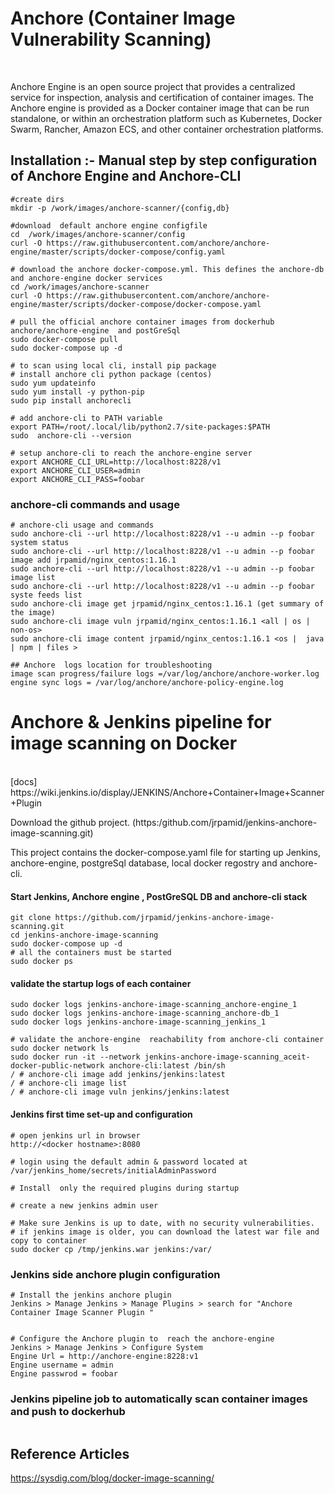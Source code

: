# Anchore (Container Image Vulnerability Scanning)
<br>


Anchore Engine is an open source project that provides a centralized service for inspection, analysis and certification of container images. The Anchore engine is provided as a Docker container image that can be run standalone, or within an orchestration platform such as Kubernetes, Docker Swarm, Rancher, Amazon ECS, and other container orchestration platforms.


## Installation :- Manual step by step configuration of Anchore Engine  and Anchore-CLI

```
#create dirs
mkdir -p /work/images/anchore-scanner/{config,db}
```

```
#download  default anchore engine configfile
cd  /work/images/anchore-scanner/config
curl -O https://raw.githubusercontent.com/anchore/anchore-engine/master/scripts/docker-compose/config.yaml
```

```
# download the anchore docker-compose.yml. This defines the anchore-db and anchore-engine docker services
cd /work/images/anchore-scanner
curl -O https://raw.githubusercontent.com/anchore/anchore-engine/master/scripts/docker-compose/docker-compose.yaml
```

```
# pull the official anchore container images from dockerhub anchore/anchore-engine  and postGreSql 
sudo docker-compose pull
sudo docker-compose up -d
```

```
# to scan using local cli, install pip package 
# install anchore cli python package (centos)
sudo yum updateinfo
sudo yum install -y python-pip
sudo pip install anchorecli

# add anchore-cli to PATH variable
export PATH=/root/.local/lib/python2.7/site-packages:$PATH
sudo  anchore-cli --version

# setup anchore-cli to reach the anchore-engine server
export ANCHORE_CLI_URL=http://localhost:8228/v1
export ANCHORE_CLI_USER=admin
export ANCHORE_CLI_PASS=foobar
```

### anchore-cli  commands and usage
```
# anchore-cli usage and commands
sudo anchore-cli --url http://localhost:8228/v1 --u admin --p foobar system status
sudo anchore-cli --url http://localhost:8228/v1 --u admin --p foobar image add jrpamid/nginx_centos:1.16.1
sudo anchore-cli --url http://localhost:8228/v1 --u admin --p foobar image list
sudo anchore-cli --url http://localhost:8228/v1 --u admin --p foobar syste feeds list
sudo anchore-cli image get jrpamid/nginx_centos:1.16.1 (get summary of the image)
sudo anchore-cli image vuln jrpamid/nginx_centos:1.16.1 <all | os | non-os>
sudo anchore-cli image content jrpamid/nginx_centos:1.16.1 <os |  java | npm | files >

## Anchore  logs location for troubleshooting
image scan progress/failure logs =/var/log/anchore/anchore-worker.log
engine sync logs = /var/log/anchore/anchore-policy-engine.log

```

# Anchore & Jenkins pipeline for  image scanning on Docker
<br>
[docs] https://wiki.jenkins.io/display/JENKINS/Anchore+Container+Image+Scanner+Plugin

Download the github project. (https:/github.com/jrpamid/jenkins-anchore-image-scanning.git) 

This project contains the docker-compose.yaml file for starting up Jenkins, anchore-engine, postgreSql database, local docker  regostry and anchore-cli.

#### Start Jenkins, Anchore engine , PostGreSQL DB and anchore-cli stack 
```
git clone https://github.com/jrpamid/jenkins-anchore-image-scanning.git
cd jenkins-anchore-image-scanning
sudo docker-compose up -d
# all the containers must be started
sudo docker ps 
```

#### validate the startup logs of each container
```
sudo docker logs jenkins-anchore-image-scanning_anchore-engine_1
sudo docker logs jenkins-anchore-image-scanning_anchore-db_1
sudo docker logs jenkins-anchore-image-scanning_jenkins_1

# validate the anchore-engine  reachability from anchore-cli container
sudo docker network ls
sudo docker run -it --network jenkins-anchore-image-scanning_aceit-docker-public-network anchore-cli:latest /bin/sh
/ # anchore-cli image add jenkins/jenkins:latest
/ # anchore-cli image list
/ # anchore-cli image vuln jenkins/jenkins:latest
```

#### Jenkins first time set-up and configuration
````
# open jenkins url in browser
http://<docker hostname>:8080

# login using the default admin & password located at /var/jenkins_home/secrets/initialAdminPassword

# Install  only the required plugins during startup

# create a new jenkins admin user 

# Make sure Jenkins is up to date, with no security vulnerabilities. 
# if jenkins image is older, you can download the latest war file and copy to container
sudo docker cp /tmp/jenkins.war jenkins:/var/

````

### Jenkins side anchore plugin configuration
```
# Install the jenkins anchore plugin 
Jenkins > Manage Jenkins > Manage Plugins > search for "Anchore Container Image Scanner Plugin "


# Configure the Anchore plugin to  reach the anchore-engine
Jenkins > Manage Jenkins > Configure System
Engine Url = http://anchore-engine:8228:v1
Engine username = admin 
Engine passwrod = foobar
```

### Jenkins pipeline job to automatically scan container images and push to dockerhub 
```
```


## Reference  Articles
https://sysdig.com/blog/docker-image-scanning/



